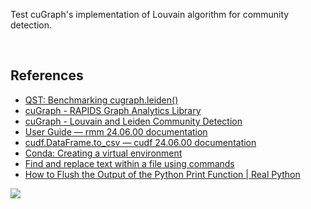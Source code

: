 Test cuGraph's implementation of Louvain algorithm for community detection.

<br>


## References

- [QST: Benchmarking cugraph.leiden()](https://github.com/rapidsai/cugraph/issues/4488)
- [cuGraph - RAPIDS Graph Analytics Library](https://github.com/rapidsai/cugraph)
- [cuGraph - Louvain and Leiden Community Detection](https://github.com/rapidsai/cugraph/blob/main/notebooks/algorithms/community/Louvain.ipynb)
- [User Guide — rmm 24.06.00 documentation](https://docs.rapids.ai/api/rmm/stable/guide/)
- [cudf.DataFrame.to_csv — cudf 24.06.00 documentation](https://docs.rapids.ai/api/cudf/stable/user_guide/api_docs/api/cudf.dataframe.to_csv/)
- [Conda: Creating a virtual environment](https://stackoverflow.com/a/48178776/1413259)
- [Find and replace text within a file using commands](https://askubuntu.com/a/20416/432070)
- [How to Flush the Output of the Python Print Function | Real Python](https://realpython.com/python-flush-print-output/)

![](https://ga-beacon.deno.dev/G-KD28SG54JQ:hbAybl6nQFOtmVxW4if3xw/github.com/puzzlef/test-cugraph-louvain)
